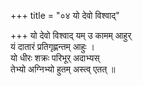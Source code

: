 +++
title = "०४ यो देवो विश्वाद्"

+++
यो देवो विश्वाद् यम् उ कामम् आहुर्  
यं दातारं प्रतिगृह्णन्तम् आहुः ।  
यो धीरः शक्रः परिभूर् अदाभ्यस्  
तेभ्यो अग्निभ्यो हुतम् अस्त्व् एतत् ॥